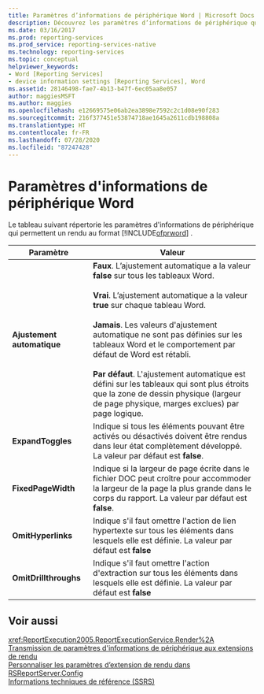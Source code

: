 ```yaml
---
title: Paramètres d’informations de périphérique Word | Microsoft Docs
description: Découvrez les paramètres d’informations de périphérique qui sont disponibles pour le rendu au format Microsoft Word.
ms.date: 03/16/2017
ms.prod: reporting-services
ms.prod_service: reporting-services-native
ms.technology: reporting-services
ms.topic: conceptual
helpviewer_keywords:
- Word [Reporting Services]
- device information settings [Reporting Services], Word
ms.assetid: 28146498-fae7-4b13-b47f-6ec05aa8e057
author: maggiesMSFT
ms.author: maggies
ms.openlocfilehash: e12669575e06ab2ea3898e7592c2c1d08e90f283
ms.sourcegitcommit: 216f377451e53874718ae1645a2611cdb198808a
ms.translationtype: HT
ms.contentlocale: fr-FR
ms.lasthandoff: 07/28/2020
ms.locfileid: "87247428"
---
```

# <a name="word-device-information-settings"></a>Paramètres d'informations de périphérique Word
  Le tableau suivant répertorie les paramètres d'informations de périphérique qui permettent un rendu au format [!INCLUDE[ofprword](../includes/ofprword-md.md)] .  
  
|Paramètre|Valeur|  
|-------------|-----------|  
|**Ajustement automatique**|**Faux**. L’ajustement automatique a la valeur **false** sur tous les tableaux Word.<br /><br /> **Vrai**. L’ajustement automatique a la valeur **true** sur chaque tableau Word.<br /><br /> **Jamais**. Les valeurs d'ajustement automatique ne sont pas définies sur les tableaux Word et le comportement par défaut de Word est rétabli.<br /><br /> **Par défaut**. L'ajustement automatique est défini sur les tableaux qui sont plus étroits que la zone de dessin physique (largeur de page physique, marges exclues) par page logique.|  
|**ExpandToggles**|Indique si tous les éléments pouvant être activés ou désactivés doivent être rendus dans leur état complètement développé. La valeur par défaut est **false**.|  
|**FixedPageWidth**|Indique si la largeur de page écrite dans le fichier DOC peut croître pour accommoder la largeur de la page la plus grande dans le corps du rapport. La valeur par défaut est **false**.|  
|**OmitHyperlinks**|Indique s'il faut omettre l'action de lien hypertexte sur tous les éléments dans lesquels elle est définie. La valeur par défaut est **false**|  
|**OmitDrillthroughs**|Indique s'il faut omettre l'action d'extraction sur tous les éléments dans lesquels elle est définie. La valeur par défaut est **false**|  
  
## <a name="see-also"></a>Voir aussi  
 <xref:ReportExecution2005.ReportExecutionService.Render%2A>   
 [Transmission de paramètres d'informations de périphérique aux extensions de rendu](../reporting-services/report-server-web-service/net-framework/passing-device-information-settings-to-rendering-extensions.md)   
 [Personnaliser les paramètres d’extension de rendu dans RSReportServer.Config](../reporting-services/customize-rendering-extension-parameters-in-rsreportserver-config.md)   
 [Informations techniques de référence &#40;SSRS&#41;](../reporting-services/technical-reference-ssrs.md)  
  
  

